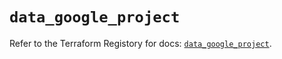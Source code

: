 # `data_google_project`

Refer to the Terraform Registory for docs: [`data_google_project`](https://registry.terraform.io/providers/hashicorp/google/4.82.0/docs/data-sources/project).
